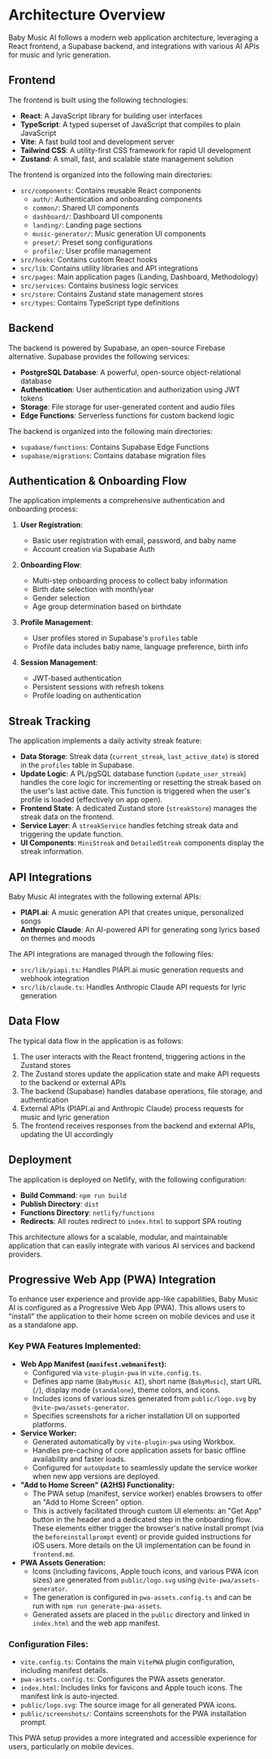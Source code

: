 # Architecture Overview

Baby Music AI follows a modern web application architecture, leveraging a React frontend, a Supabase backend, and integrations with various AI APIs for music and lyric generation.

## Frontend

The frontend is built using the following technologies:

- **React**: A JavaScript library for building user interfaces
- **TypeScript**: A typed superset of JavaScript that compiles to plain JavaScript
- **Vite**: A fast build tool and development server
- **Tailwind CSS**: A utility-first CSS framework for rapid UI development
- **Zustand**: A small, fast, and scalable state management solution

The frontend is organized into the following main directories:

- `src/components`: Contains reusable React components
  - `auth/`: Authentication and onboarding components
  - `common/`: Shared UI components
  - `dashboard/`: Dashboard UI components
  - `landing/`: Landing page sections
  - `music-generator/`: Music generation UI components
  - `preset/`: Preset song configurations
  - `profile/`: User profile management
- `src/hooks`: Contains custom React hooks
- `src/lib`: Contains utility libraries and API integrations
- `src/pages`: Main application pages (Landing, Dashboard, Methodology)
- `src/services`: Contains business logic services
- `src/store`: Contains Zustand state management stores
- `src/types`: Contains TypeScript type definitions

## Backend

The backend is powered by Supabase, an open-source Firebase alternative. Supabase provides the following services:

- **PostgreSQL Database**: A powerful, open-source object-relational database
- **Authentication**: User authentication and authorization using JWT tokens
- **Storage**: File storage for user-generated content and audio files
- **Edge Functions**: Serverless functions for custom backend logic

The backend is organized into the following main directories:

- `supabase/functions`: Contains Supabase Edge Functions
- `supabase/migrations`: Contains database migration files

## Authentication & Onboarding Flow

The application implements a comprehensive authentication and onboarding process:

1. **User Registration**:
   - Basic user registration with email, password, and baby name
   - Account creation via Supabase Auth

2. **Onboarding Flow**:
   - Multi-step onboarding process to collect baby information
   - Birth date selection with month/year
   - Gender selection
   - Age group determination based on birthdate

3. **Profile Management**:
   - User profiles stored in Supabase's `profiles` table
   - Profile data includes baby name, language preference, birth info

4. **Session Management**:
   - JWT-based authentication
   - Persistent sessions with refresh tokens
   - Profile loading on authentication

## Streak Tracking

The application implements a daily activity streak feature:

- **Data Storage**: Streak data (`current_streak`, `last_active_date`) is stored in the `profiles` table in Supabase.
- **Update Logic**: A PL/pgSQL database function (`update_user_streak`) handles the core logic for incrementing or resetting the streak based on the user's last active date. This function is triggered when the user's profile is loaded (effectively on app open).
- **Frontend State**: A dedicated Zustand store (`streakStore`) manages the streak data on the frontend.
- **Service Layer**: A `streakService` handles fetching streak data and triggering the update function.
- **UI Components**: `MiniStreak` and `DetailedStreak` components display the streak information.

## API Integrations

Baby Music AI integrates with the following external APIs:

- **PIAPI.ai**: A music generation API that creates unique, personalized songs
- **Anthropic Claude**: An AI-powered API for generating song lyrics based on themes and moods

The API integrations are managed through the following files:

- `src/lib/piapi.ts`: Handles PIAPI.ai music generation requests and webhook integration
- `src/lib/claude.ts`: Handles Anthropic Claude API requests for lyric generation

## Data Flow

The typical data flow in the application is as follows:

1. The user interacts with the React frontend, triggering actions in the Zustand stores
2. The Zustand stores update the application state and make API requests to the backend or external APIs
3. The backend (Supabase) handles database operations, file storage, and authentication
4. External APIs (PIAPI.ai and Anthropic Claude) process requests for music and lyric generation
5. The frontend receives responses from the backend and external APIs, updating the UI accordingly

## Deployment

The application is deployed on Netlify, with the following configuration:

- **Build Command**: `npm run build`
- **Publish Directory**: `dist`
- **Functions Directory**: `netlify/functions`
- **Redirects**: All routes redirect to `index.html` to support SPA routing

This architecture allows for a scalable, modular, and maintainable application that can easily integrate with various AI services and backend providers.

## Progressive Web App (PWA) Integration

To enhance user experience and provide app-like capabilities, Baby Music AI is configured as a Progressive Web App (PWA). This allows users to "install" the application to their home screen on mobile devices and use it as a standalone app.

### Key PWA Features Implemented:

*   **Web App Manifest (`manifest.webmanifest`):**
    *   Configured via `vite-plugin-pwa` in `vite.config.ts`.
    *   Defines app name (`BabyMusic AI`), short name (`BabyMusic`), start URL (`/`), display mode (`standalone`), theme colors, and icons.
    *   Includes icons of various sizes generated from `public/logo.svg` by `@vite-pwa/assets-generator`.
    *   Specifies screenshots for a richer installation UI on supported platforms.
*   **Service Worker:**
    *   Generated automatically by `vite-plugin-pwa` using Workbox.
    *   Handles pre-caching of core application assets for basic offline availability and faster loads.
    *   Configured for `autoUpdate` to seamlessly update the service worker when new app versions are deployed.
*   **"Add to Home Screen" (A2HS) Functionality:**
    *   The PWA setup (manifest, service worker) enables browsers to offer an "Add to Home Screen" option.
    *   This is actively facilitated through custom UI elements: an "Get App" button in the header and a dedicated step in the onboarding flow. These elements either trigger the browser's native install prompt (via the `beforeinstallprompt` event) or provide guided instructions for iOS users. More details on the UI implementation can be found in `frontend.md`.
*   **PWA Assets Generation:**
    *   Icons (including favicons, Apple touch icons, and various PWA icon sizes) are generated from `public/logo.svg` using `@vite-pwa/assets-generator`.
    *   The generation is configured in `pwa-assets.config.ts` and can be run with `npm run generate-pwa-assets`.
    *   Generated assets are placed in the `public` directory and linked in `index.html` and the web app manifest.

### Configuration Files:

*   `vite.config.ts`: Contains the main `VitePWA` plugin configuration, including manifest details.
*   `pwa-assets.config.ts`: Configures the PWA assets generator.
*   `index.html`: Includes links for favicons and Apple touch icons. The manifest link is auto-injected.
*   `public/logo.svg`: The source image for all generated PWA icons.
*   `public/screenshots/`: Contains screenshots for the PWA installation prompt.

This PWA setup provides a more integrated and accessible experience for users, particularly on mobile devices.
